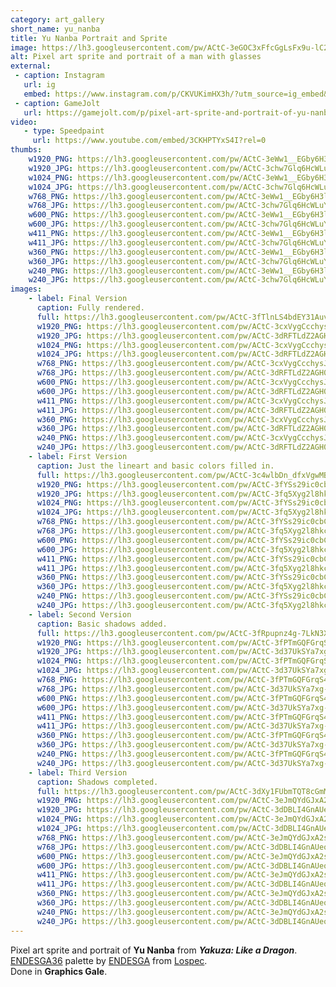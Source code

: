 ```yaml
---
category: art_gallery
short_name: yu_nanba
title: Yu Nanba Portrait and Sprite
image: https://lh3.googleusercontent.com/pw/ACtC-3eGOC3xFfcGgLsFx9u-lC2QJ8F33srhq3OI0xX40bvwJmF29lQLd6rwB-PLA5_wktGcC7mGxwZOwyBecWohDjecWQV_ovYehNLo5N2gBxu5NRQO9HpWy4ESIha0XD21bVa18hPzl8F8qd6q4NTWo59x=w1200-h630-no?authuser=0
alt: Pixel art sprite and portrait of a man with glasses
external:
 - caption: Instagram
   url: ig
   embed: https://www.instagram.com/p/CKVUKimHX3h/?utm_source=ig_embed&amp;utm_campaign=loading
 - caption: GameJolt
   url: https://gamejolt.com/p/pixel-art-sprite-and-portrait-of-yu-nanba-from-yakuza-like-a-dragon-mun4cgvz
video:
   - type: Speedpaint
     url: https://www.youtube.com/embed/3CKHPTYxS4I?rel=0
thumbs:
    w1920_PNG: https://lh3.googleusercontent.com/pw/ACtC-3eWw1__EGby6H3lRvxL33kNDgkv5aHCnvzOjOoADxTgIayJ8pqKcaeH-t6l2bmQ1pKzTKvf-sHPGpIYaALc5nFkFkfdQFfRuuyQaH-zyVQcVjaJiW4dYnhQy-aYfRkOm3Ud3jSjJUXu0x_uNAyjQBus=w355
    w1920_JPG: https://lh3.googleusercontent.com/pw/ACtC-3chw7Glq6HcWLuYp88GX0PLS32KSbal9o21TvOgFG8zRWletURI8oT5v7U0SyTLKNDOK4gtvfrOoFjmWop8la--xGE6nv4hUhuFxWmo3pa8x6v_1oJPbqABOBI4vo_w71ZGrZEtfZDo6KDHPSW8EuP_=w355
    w1024_PNG: https://lh3.googleusercontent.com/pw/ACtC-3eWw1__EGby6H3lRvxL33kNDgkv5aHCnvzOjOoADxTgIayJ8pqKcaeH-t6l2bmQ1pKzTKvf-sHPGpIYaALc5nFkFkfdQFfRuuyQaH-zyVQcVjaJiW4dYnhQy-aYfRkOm3Ud3jSjJUXu0x_uNAyjQBus=w284
    w1024_JPG: https://lh3.googleusercontent.com/pw/ACtC-3chw7Glq6HcWLuYp88GX0PLS32KSbal9o21TvOgFG8zRWletURI8oT5v7U0SyTLKNDOK4gtvfrOoFjmWop8la--xGE6nv4hUhuFxWmo3pa8x6v_1oJPbqABOBI4vo_w71ZGrZEtfZDo6KDHPSW8EuP_=w284
    w768_PNG: https://lh3.googleusercontent.com/pw/ACtC-3eWw1__EGby6H3lRvxL33kNDgkv5aHCnvzOjOoADxTgIayJ8pqKcaeH-t6l2bmQ1pKzTKvf-sHPGpIYaALc5nFkFkfdQFfRuuyQaH-zyVQcVjaJiW4dYnhQy-aYfRkOm3Ud3jSjJUXu0x_uNAyjQBus=w213
    w768_JPG: https://lh3.googleusercontent.com/pw/ACtC-3chw7Glq6HcWLuYp88GX0PLS32KSbal9o21TvOgFG8zRWletURI8oT5v7U0SyTLKNDOK4gtvfrOoFjmWop8la--xGE6nv4hUhuFxWmo3pa8x6v_1oJPbqABOBI4vo_w71ZGrZEtfZDo6KDHPSW8EuP_=w213
    w600_PNG: https://lh3.googleusercontent.com/pw/ACtC-3eWw1__EGby6H3lRvxL33kNDgkv5aHCnvzOjOoADxTgIayJ8pqKcaeH-t6l2bmQ1pKzTKvf-sHPGpIYaALc5nFkFkfdQFfRuuyQaH-zyVQcVjaJiW4dYnhQy-aYfRkOm3Ud3jSjJUXu0x_uNAyjQBus=w166
    w600_JPG: https://lh3.googleusercontent.com/pw/ACtC-3chw7Glq6HcWLuYp88GX0PLS32KSbal9o21TvOgFG8zRWletURI8oT5v7U0SyTLKNDOK4gtvfrOoFjmWop8la--xGE6nv4hUhuFxWmo3pa8x6v_1oJPbqABOBI4vo_w71ZGrZEtfZDo6KDHPSW8EuP_=w166
    w411_PNG: https://lh3.googleusercontent.com/pw/ACtC-3eWw1__EGby6H3lRvxL33kNDgkv5aHCnvzOjOoADxTgIayJ8pqKcaeH-t6l2bmQ1pKzTKvf-sHPGpIYaALc5nFkFkfdQFfRuuyQaH-zyVQcVjaJiW4dYnhQy-aYfRkOm3Ud3jSjJUXu0x_uNAyjQBus=w114
    w411_JPG: https://lh3.googleusercontent.com/pw/ACtC-3chw7Glq6HcWLuYp88GX0PLS32KSbal9o21TvOgFG8zRWletURI8oT5v7U0SyTLKNDOK4gtvfrOoFjmWop8la--xGE6nv4hUhuFxWmo3pa8x6v_1oJPbqABOBI4vo_w71ZGrZEtfZDo6KDHPSW8EuP_=w114
    w360_PNG: https://lh3.googleusercontent.com/pw/ACtC-3eWw1__EGby6H3lRvxL33kNDgkv5aHCnvzOjOoADxTgIayJ8pqKcaeH-t6l2bmQ1pKzTKvf-sHPGpIYaALc5nFkFkfdQFfRuuyQaH-zyVQcVjaJiW4dYnhQy-aYfRkOm3Ud3jSjJUXu0x_uNAyjQBus=w100
    w360_JPG: https://lh3.googleusercontent.com/pw/ACtC-3chw7Glq6HcWLuYp88GX0PLS32KSbal9o21TvOgFG8zRWletURI8oT5v7U0SyTLKNDOK4gtvfrOoFjmWop8la--xGE6nv4hUhuFxWmo3pa8x6v_1oJPbqABOBI4vo_w71ZGrZEtfZDo6KDHPSW8EuP_=w100
    w240_PNG: https://lh3.googleusercontent.com/pw/ACtC-3eWw1__EGby6H3lRvxL33kNDgkv5aHCnvzOjOoADxTgIayJ8pqKcaeH-t6l2bmQ1pKzTKvf-sHPGpIYaALc5nFkFkfdQFfRuuyQaH-zyVQcVjaJiW4dYnhQy-aYfRkOm3Ud3jSjJUXu0x_uNAyjQBus=w66
    w240_JPG: https://lh3.googleusercontent.com/pw/ACtC-3chw7Glq6HcWLuYp88GX0PLS32KSbal9o21TvOgFG8zRWletURI8oT5v7U0SyTLKNDOK4gtvfrOoFjmWop8la--xGE6nv4hUhuFxWmo3pa8x6v_1oJPbqABOBI4vo_w71ZGrZEtfZDo6KDHPSW8EuP_=w66
images:
    - label: Final Version
      caption: Fully rendered.
      full: https://lh3.googleusercontent.com/pw/ACtC-3fTlnLS4bdEY31AuvKO6ZXPBBXLTfCJtbiIzk1KQc0FEz08CKZkwGqcEZgI7wN-_hPy2XR2z9zckEWoEsCmHgsfg99skAx3sBkT070SLyBQ9MFgXQR-CUBxz16Nk_MgrDlUwzTEsEpXXdusrYBDDcr0=w1080
      w1920_PNG: https://lh3.googleusercontent.com/pw/ACtC-3cxVygCcchysJpqGCy85KU2K5VgTjKusPB-b0SEjKVsPIMXuoRgtXlJaGCHQrAp6opTxBA-biVO1fT3F3NK06ikf8wFwrM_e4TsplJyb6YEQQlN8LgzqzjoSy7X_LmEz4HvdfNWKpMUIz76KIlOvUTW=w850
      w1920_JPG: https://lh3.googleusercontent.com/pw/ACtC-3dRFTLdZ2AGH0Gcy9Y8eLbbnWPlNQb-p9v6FbpeSw7gykOkHY5iHTpXRr6A1zObMmJbRMLnQtoH64llS1X2gLOoGKqACiQx_Jqc_4bliQm8iO8gvrFRbjEERRMaV6lzUxDmse7CeXFW4TAOGs4_fqYY=w850
      w1024_PNG: https://lh3.googleusercontent.com/pw/ACtC-3cxVygCcchysJpqGCy85KU2K5VgTjKusPB-b0SEjKVsPIMXuoRgtXlJaGCHQrAp6opTxBA-biVO1fT3F3NK06ikf8wFwrM_e4TsplJyb6YEQQlN8LgzqzjoSy7X_LmEz4HvdfNWKpMUIz76KIlOvUTW=w711
      w1024_JPG: https://lh3.googleusercontent.com/pw/ACtC-3dRFTLdZ2AGH0Gcy9Y8eLbbnWPlNQb-p9v6FbpeSw7gykOkHY5iHTpXRr6A1zObMmJbRMLnQtoH64llS1X2gLOoGKqACiQx_Jqc_4bliQm8iO8gvrFRbjEERRMaV6lzUxDmse7CeXFW4TAOGs4_fqYY=w711
      w768_PNG: https://lh3.googleusercontent.com/pw/ACtC-3cxVygCcchysJpqGCy85KU2K5VgTjKusPB-b0SEjKVsPIMXuoRgtXlJaGCHQrAp6opTxBA-biVO1fT3F3NK06ikf8wFwrM_e4TsplJyb6YEQQlN8LgzqzjoSy7X_LmEz4HvdfNWKpMUIz76KIlOvUTW=w533
      w768_JPG: https://lh3.googleusercontent.com/pw/ACtC-3dRFTLdZ2AGH0Gcy9Y8eLbbnWPlNQb-p9v6FbpeSw7gykOkHY5iHTpXRr6A1zObMmJbRMLnQtoH64llS1X2gLOoGKqACiQx_Jqc_4bliQm8iO8gvrFRbjEERRMaV6lzUxDmse7CeXFW4TAOGs4_fqYY=w533
      w600_PNG: https://lh3.googleusercontent.com/pw/ACtC-3cxVygCcchysJpqGCy85KU2K5VgTjKusPB-b0SEjKVsPIMXuoRgtXlJaGCHQrAp6opTxBA-biVO1fT3F3NK06ikf8wFwrM_e4TsplJyb6YEQQlN8LgzqzjoSy7X_LmEz4HvdfNWKpMUIz76KIlOvUTW=w416
      w600_JPG: https://lh3.googleusercontent.com/pw/ACtC-3dRFTLdZ2AGH0Gcy9Y8eLbbnWPlNQb-p9v6FbpeSw7gykOkHY5iHTpXRr6A1zObMmJbRMLnQtoH64llS1X2gLOoGKqACiQx_Jqc_4bliQm8iO8gvrFRbjEERRMaV6lzUxDmse7CeXFW4TAOGs4_fqYY=w416
      w411_PNG: https://lh3.googleusercontent.com/pw/ACtC-3cxVygCcchysJpqGCy85KU2K5VgTjKusPB-b0SEjKVsPIMXuoRgtXlJaGCHQrAp6opTxBA-biVO1fT3F3NK06ikf8wFwrM_e4TsplJyb6YEQQlN8LgzqzjoSy7X_LmEz4HvdfNWKpMUIz76KIlOvUTW=w285
      w411_JPG: https://lh3.googleusercontent.com/pw/ACtC-3dRFTLdZ2AGH0Gcy9Y8eLbbnWPlNQb-p9v6FbpeSw7gykOkHY5iHTpXRr6A1zObMmJbRMLnQtoH64llS1X2gLOoGKqACiQx_Jqc_4bliQm8iO8gvrFRbjEERRMaV6lzUxDmse7CeXFW4TAOGs4_fqYY=w285
      w360_PNG: https://lh3.googleusercontent.com/pw/ACtC-3cxVygCcchysJpqGCy85KU2K5VgTjKusPB-b0SEjKVsPIMXuoRgtXlJaGCHQrAp6opTxBA-biVO1fT3F3NK06ikf8wFwrM_e4TsplJyb6YEQQlN8LgzqzjoSy7X_LmEz4HvdfNWKpMUIz76KIlOvUTW=w250
      w360_JPG: https://lh3.googleusercontent.com/pw/ACtC-3dRFTLdZ2AGH0Gcy9Y8eLbbnWPlNQb-p9v6FbpeSw7gykOkHY5iHTpXRr6A1zObMmJbRMLnQtoH64llS1X2gLOoGKqACiQx_Jqc_4bliQm8iO8gvrFRbjEERRMaV6lzUxDmse7CeXFW4TAOGs4_fqYY=w250
      w240_PNG: https://lh3.googleusercontent.com/pw/ACtC-3cxVygCcchysJpqGCy85KU2K5VgTjKusPB-b0SEjKVsPIMXuoRgtXlJaGCHQrAp6opTxBA-biVO1fT3F3NK06ikf8wFwrM_e4TsplJyb6YEQQlN8LgzqzjoSy7X_LmEz4HvdfNWKpMUIz76KIlOvUTW=w166
      w240_JPG: https://lh3.googleusercontent.com/pw/ACtC-3dRFTLdZ2AGH0Gcy9Y8eLbbnWPlNQb-p9v6FbpeSw7gykOkHY5iHTpXRr6A1zObMmJbRMLnQtoH64llS1X2gLOoGKqACiQx_Jqc_4bliQm8iO8gvrFRbjEERRMaV6lzUxDmse7CeXFW4TAOGs4_fqYY=w166
    - label: First Version
      caption: Just the lineart and basic colors filled in.
      full: https://lh3.googleusercontent.com/pw/ACtC-3c4wlbDn_dfxVgwMB_lbeHz5lNz6M2qnY-ukB3Pqm1oFh-3uCxebgxB_FcUCOXzOOh1dQQOnPFieWN8VleUETimCwVC0lIoNJr7LAbhubPKwEA1cAxGXvEpu-3kgR8zCpyBnZxdP_ldTIthYS6yk3d1=w1080
      w1920_PNG: https://lh3.googleusercontent.com/pw/ACtC-3fYSs29ic0cbCylNBxmZ3rUJBVCBx8IJxRyqaEStfz8zEvoyFzPrl7BsJU6R35noixAg7zxKfRWHDIUW8Eb2q8b3rix9A3_o8cmZ4mZ02auL_dXClVn4UgaVYn3ehD_VGoXRazLqskzw8UBsLxYpiTc=w850
      w1920_JPG: https://lh3.googleusercontent.com/pw/ACtC-3fq5Xyg2l8hkcwk6CpqcCeaTNxKXUZRweExKHeQHufm70XqDvUJeSf-5Q3AyTlfxSwQnL_RmRVGq4u2pxvBvHa-N7R6frdLBHLzF-GamSn930O51YdQb1l_VhnRVvpNqZapMl84ysSgzrfPyiJHjjnX=w850
      w1024_PNG: https://lh3.googleusercontent.com/pw/ACtC-3fYSs29ic0cbCylNBxmZ3rUJBVCBx8IJxRyqaEStfz8zEvoyFzPrl7BsJU6R35noixAg7zxKfRWHDIUW8Eb2q8b3rix9A3_o8cmZ4mZ02auL_dXClVn4UgaVYn3ehD_VGoXRazLqskzw8UBsLxYpiTc=w711
      w1024_JPG: https://lh3.googleusercontent.com/pw/ACtC-3fq5Xyg2l8hkcwk6CpqcCeaTNxKXUZRweExKHeQHufm70XqDvUJeSf-5Q3AyTlfxSwQnL_RmRVGq4u2pxvBvHa-N7R6frdLBHLzF-GamSn930O51YdQb1l_VhnRVvpNqZapMl84ysSgzrfPyiJHjjnX=w711
      w768_PNG: https://lh3.googleusercontent.com/pw/ACtC-3fYSs29ic0cbCylNBxmZ3rUJBVCBx8IJxRyqaEStfz8zEvoyFzPrl7BsJU6R35noixAg7zxKfRWHDIUW8Eb2q8b3rix9A3_o8cmZ4mZ02auL_dXClVn4UgaVYn3ehD_VGoXRazLqskzw8UBsLxYpiTc=w533
      w768_JPG: https://lh3.googleusercontent.com/pw/ACtC-3fq5Xyg2l8hkcwk6CpqcCeaTNxKXUZRweExKHeQHufm70XqDvUJeSf-5Q3AyTlfxSwQnL_RmRVGq4u2pxvBvHa-N7R6frdLBHLzF-GamSn930O51YdQb1l_VhnRVvpNqZapMl84ysSgzrfPyiJHjjnX=w533
      w600_PNG: https://lh3.googleusercontent.com/pw/ACtC-3fYSs29ic0cbCylNBxmZ3rUJBVCBx8IJxRyqaEStfz8zEvoyFzPrl7BsJU6R35noixAg7zxKfRWHDIUW8Eb2q8b3rix9A3_o8cmZ4mZ02auL_dXClVn4UgaVYn3ehD_VGoXRazLqskzw8UBsLxYpiTc=w416
      w600_JPG: https://lh3.googleusercontent.com/pw/ACtC-3fq5Xyg2l8hkcwk6CpqcCeaTNxKXUZRweExKHeQHufm70XqDvUJeSf-5Q3AyTlfxSwQnL_RmRVGq4u2pxvBvHa-N7R6frdLBHLzF-GamSn930O51YdQb1l_VhnRVvpNqZapMl84ysSgzrfPyiJHjjnX=w416
      w411_PNG: https://lh3.googleusercontent.com/pw/ACtC-3fYSs29ic0cbCylNBxmZ3rUJBVCBx8IJxRyqaEStfz8zEvoyFzPrl7BsJU6R35noixAg7zxKfRWHDIUW8Eb2q8b3rix9A3_o8cmZ4mZ02auL_dXClVn4UgaVYn3ehD_VGoXRazLqskzw8UBsLxYpiTc=w285
      w411_JPG: https://lh3.googleusercontent.com/pw/ACtC-3fq5Xyg2l8hkcwk6CpqcCeaTNxKXUZRweExKHeQHufm70XqDvUJeSf-5Q3AyTlfxSwQnL_RmRVGq4u2pxvBvHa-N7R6frdLBHLzF-GamSn930O51YdQb1l_VhnRVvpNqZapMl84ysSgzrfPyiJHjjnX=w285
      w360_PNG: https://lh3.googleusercontent.com/pw/ACtC-3fYSs29ic0cbCylNBxmZ3rUJBVCBx8IJxRyqaEStfz8zEvoyFzPrl7BsJU6R35noixAg7zxKfRWHDIUW8Eb2q8b3rix9A3_o8cmZ4mZ02auL_dXClVn4UgaVYn3ehD_VGoXRazLqskzw8UBsLxYpiTc=w250
      w360_JPG: https://lh3.googleusercontent.com/pw/ACtC-3fq5Xyg2l8hkcwk6CpqcCeaTNxKXUZRweExKHeQHufm70XqDvUJeSf-5Q3AyTlfxSwQnL_RmRVGq4u2pxvBvHa-N7R6frdLBHLzF-GamSn930O51YdQb1l_VhnRVvpNqZapMl84ysSgzrfPyiJHjjnX=w250
      w240_PNG: https://lh3.googleusercontent.com/pw/ACtC-3fYSs29ic0cbCylNBxmZ3rUJBVCBx8IJxRyqaEStfz8zEvoyFzPrl7BsJU6R35noixAg7zxKfRWHDIUW8Eb2q8b3rix9A3_o8cmZ4mZ02auL_dXClVn4UgaVYn3ehD_VGoXRazLqskzw8UBsLxYpiTc=w166
      w240_JPG: https://lh3.googleusercontent.com/pw/ACtC-3fq5Xyg2l8hkcwk6CpqcCeaTNxKXUZRweExKHeQHufm70XqDvUJeSf-5Q3AyTlfxSwQnL_RmRVGq4u2pxvBvHa-N7R6frdLBHLzF-GamSn930O51YdQb1l_VhnRVvpNqZapMl84ysSgzrfPyiJHjjnX=w166
    - label: Second Version
      caption: Basic shadows added.
      full: https://lh3.googleusercontent.com/pw/ACtC-3fRpupnz4g-7LkN3XgEwxa9aEfYg5SWVQVA47l0EmFcRBAlesCNUsuRFKbECSnxaqevPX9PbXcUbnqm_aCIqUao982Y5CvT1f5ZLk6HbESNJES4-CHH8AICRyswlhH6K378K4b78c6ttxP3AAXuDqeJ=w1080
      w1920_PNG: https://lh3.googleusercontent.com/pw/ACtC-3fPTmGQFGrqS4xtFK0XRbqT2GNN61nFLZ8Mgy5dkGABjywrdnQicL54HyMViXvgltH5AOi2CW8fNzhKehlF1F0_Baloi7X86t1MCbQRqpuTo7goCfltnxX2WkP5wBrneWa0VZaHZgp4APizpZYNf1AO=w850
      w1920_JPG: https://lh3.googleusercontent.com/pw/ACtC-3d37UkSYa7xg-MfTtl98erYWAyXRpyDq0xvwRuvPNTn_C3qB5QToS2nUyn3y9uABZNggtB7mtVwgD4QdPWHjhF1uIdsIaDZ5Z6iamuJBqxQ7x77Mua7YGcfas3zKZz3s2KjBJ2C3STEQ3rG4QojabTt=w850
      w1024_PNG: https://lh3.googleusercontent.com/pw/ACtC-3fPTmGQFGrqS4xtFK0XRbqT2GNN61nFLZ8Mgy5dkGABjywrdnQicL54HyMViXvgltH5AOi2CW8fNzhKehlF1F0_Baloi7X86t1MCbQRqpuTo7goCfltnxX2WkP5wBrneWa0VZaHZgp4APizpZYNf1AO=w711
      w1024_JPG: https://lh3.googleusercontent.com/pw/ACtC-3d37UkSYa7xg-MfTtl98erYWAyXRpyDq0xvwRuvPNTn_C3qB5QToS2nUyn3y9uABZNggtB7mtVwgD4QdPWHjhF1uIdsIaDZ5Z6iamuJBqxQ7x77Mua7YGcfas3zKZz3s2KjBJ2C3STEQ3rG4QojabTt=w711
      w768_PNG: https://lh3.googleusercontent.com/pw/ACtC-3fPTmGQFGrqS4xtFK0XRbqT2GNN61nFLZ8Mgy5dkGABjywrdnQicL54HyMViXvgltH5AOi2CW8fNzhKehlF1F0_Baloi7X86t1MCbQRqpuTo7goCfltnxX2WkP5wBrneWa0VZaHZgp4APizpZYNf1AO=w533
      w768_JPG: https://lh3.googleusercontent.com/pw/ACtC-3d37UkSYa7xg-MfTtl98erYWAyXRpyDq0xvwRuvPNTn_C3qB5QToS2nUyn3y9uABZNggtB7mtVwgD4QdPWHjhF1uIdsIaDZ5Z6iamuJBqxQ7x77Mua7YGcfas3zKZz3s2KjBJ2C3STEQ3rG4QojabTt=w533
      w600_PNG: https://lh3.googleusercontent.com/pw/ACtC-3fPTmGQFGrqS4xtFK0XRbqT2GNN61nFLZ8Mgy5dkGABjywrdnQicL54HyMViXvgltH5AOi2CW8fNzhKehlF1F0_Baloi7X86t1MCbQRqpuTo7goCfltnxX2WkP5wBrneWa0VZaHZgp4APizpZYNf1AO=w416
      w600_JPG: https://lh3.googleusercontent.com/pw/ACtC-3d37UkSYa7xg-MfTtl98erYWAyXRpyDq0xvwRuvPNTn_C3qB5QToS2nUyn3y9uABZNggtB7mtVwgD4QdPWHjhF1uIdsIaDZ5Z6iamuJBqxQ7x77Mua7YGcfas3zKZz3s2KjBJ2C3STEQ3rG4QojabTt=w416
      w411_PNG: https://lh3.googleusercontent.com/pw/ACtC-3fPTmGQFGrqS4xtFK0XRbqT2GNN61nFLZ8Mgy5dkGABjywrdnQicL54HyMViXvgltH5AOi2CW8fNzhKehlF1F0_Baloi7X86t1MCbQRqpuTo7goCfltnxX2WkP5wBrneWa0VZaHZgp4APizpZYNf1AO=w285
      w411_JPG: https://lh3.googleusercontent.com/pw/ACtC-3d37UkSYa7xg-MfTtl98erYWAyXRpyDq0xvwRuvPNTn_C3qB5QToS2nUyn3y9uABZNggtB7mtVwgD4QdPWHjhF1uIdsIaDZ5Z6iamuJBqxQ7x77Mua7YGcfas3zKZz3s2KjBJ2C3STEQ3rG4QojabTt=w285
      w360_PNG: https://lh3.googleusercontent.com/pw/ACtC-3fPTmGQFGrqS4xtFK0XRbqT2GNN61nFLZ8Mgy5dkGABjywrdnQicL54HyMViXvgltH5AOi2CW8fNzhKehlF1F0_Baloi7X86t1MCbQRqpuTo7goCfltnxX2WkP5wBrneWa0VZaHZgp4APizpZYNf1AO=w250
      w360_JPG: https://lh3.googleusercontent.com/pw/ACtC-3d37UkSYa7xg-MfTtl98erYWAyXRpyDq0xvwRuvPNTn_C3qB5QToS2nUyn3y9uABZNggtB7mtVwgD4QdPWHjhF1uIdsIaDZ5Z6iamuJBqxQ7x77Mua7YGcfas3zKZz3s2KjBJ2C3STEQ3rG4QojabTt=w250
      w240_PNG: https://lh3.googleusercontent.com/pw/ACtC-3fPTmGQFGrqS4xtFK0XRbqT2GNN61nFLZ8Mgy5dkGABjywrdnQicL54HyMViXvgltH5AOi2CW8fNzhKehlF1F0_Baloi7X86t1MCbQRqpuTo7goCfltnxX2WkP5wBrneWa0VZaHZgp4APizpZYNf1AO=w166
      w240_JPG: https://lh3.googleusercontent.com/pw/ACtC-3d37UkSYa7xg-MfTtl98erYWAyXRpyDq0xvwRuvPNTn_C3qB5QToS2nUyn3y9uABZNggtB7mtVwgD4QdPWHjhF1uIdsIaDZ5Z6iamuJBqxQ7x77Mua7YGcfas3zKZz3s2KjBJ2C3STEQ3rG4QojabTt=w166
    - label: Third Version
      caption: Shadows completed.
      full: https://lh3.googleusercontent.com/pw/ACtC-3dXy1FUbmTQT8cGmMl0nGGmmMgndMZZbrVeNq-gwkVOtmUNG1B08t1hqKeDeU9rGR4Jb5eSgMsp7QO6D_ZU2JUhrgMABEPOtiYREWaQvIVAvA6k376DICRR2Fh7KVr831J5YXaHy-JKWBdRDMf7Pme2=w1080
      w1920_PNG: https://lh3.googleusercontent.com/pw/ACtC-3eJmQYdGJxA2sbwEGjeAmNhGADHoKHDTqyjRBGapTq3dP1hW5IzZd-OztG1-MT1dZ2xaqF_5Zd_dfMGS15GoMquYJrOe9ijTF8JkOpof86ru815GOHzzaUWudHjliDVxUp3c5indtDKRnR7OnLqApij=w850
      w1920_JPG: https://lh3.googleusercontent.com/pw/ACtC-3dDBLI4GnAUeofooPUHIHMAq5OOcVFQYc5wkHJ7GNxKhK41k5TYuzdA-YYFOyhVsaVRgQQ7cbAJORJ9IdjcDFHPWfMVx5SUeUGpVqeO32O9tyqZNwnqqilQZLL_-26U-sCzijyCJVsdbJLCBvyOGWYw=w850
      w1024_PNG: https://lh3.googleusercontent.com/pw/ACtC-3eJmQYdGJxA2sbwEGjeAmNhGADHoKHDTqyjRBGapTq3dP1hW5IzZd-OztG1-MT1dZ2xaqF_5Zd_dfMGS15GoMquYJrOe9ijTF8JkOpof86ru815GOHzzaUWudHjliDVxUp3c5indtDKRnR7OnLqApij=w711
      w1024_JPG: https://lh3.googleusercontent.com/pw/ACtC-3dDBLI4GnAUeofooPUHIHMAq5OOcVFQYc5wkHJ7GNxKhK41k5TYuzdA-YYFOyhVsaVRgQQ7cbAJORJ9IdjcDFHPWfMVx5SUeUGpVqeO32O9tyqZNwnqqilQZLL_-26U-sCzijyCJVsdbJLCBvyOGWYw=w711
      w768_PNG: https://lh3.googleusercontent.com/pw/ACtC-3eJmQYdGJxA2sbwEGjeAmNhGADHoKHDTqyjRBGapTq3dP1hW5IzZd-OztG1-MT1dZ2xaqF_5Zd_dfMGS15GoMquYJrOe9ijTF8JkOpof86ru815GOHzzaUWudHjliDVxUp3c5indtDKRnR7OnLqApij=w533
      w768_JPG: https://lh3.googleusercontent.com/pw/ACtC-3dDBLI4GnAUeofooPUHIHMAq5OOcVFQYc5wkHJ7GNxKhK41k5TYuzdA-YYFOyhVsaVRgQQ7cbAJORJ9IdjcDFHPWfMVx5SUeUGpVqeO32O9tyqZNwnqqilQZLL_-26U-sCzijyCJVsdbJLCBvyOGWYw=w533
      w600_PNG: https://lh3.googleusercontent.com/pw/ACtC-3eJmQYdGJxA2sbwEGjeAmNhGADHoKHDTqyjRBGapTq3dP1hW5IzZd-OztG1-MT1dZ2xaqF_5Zd_dfMGS15GoMquYJrOe9ijTF8JkOpof86ru815GOHzzaUWudHjliDVxUp3c5indtDKRnR7OnLqApij=w416
      w600_JPG: https://lh3.googleusercontent.com/pw/ACtC-3dDBLI4GnAUeofooPUHIHMAq5OOcVFQYc5wkHJ7GNxKhK41k5TYuzdA-YYFOyhVsaVRgQQ7cbAJORJ9IdjcDFHPWfMVx5SUeUGpVqeO32O9tyqZNwnqqilQZLL_-26U-sCzijyCJVsdbJLCBvyOGWYw=w416
      w411_PNG: https://lh3.googleusercontent.com/pw/ACtC-3eJmQYdGJxA2sbwEGjeAmNhGADHoKHDTqyjRBGapTq3dP1hW5IzZd-OztG1-MT1dZ2xaqF_5Zd_dfMGS15GoMquYJrOe9ijTF8JkOpof86ru815GOHzzaUWudHjliDVxUp3c5indtDKRnR7OnLqApij=w285
      w411_JPG: https://lh3.googleusercontent.com/pw/ACtC-3dDBLI4GnAUeofooPUHIHMAq5OOcVFQYc5wkHJ7GNxKhK41k5TYuzdA-YYFOyhVsaVRgQQ7cbAJORJ9IdjcDFHPWfMVx5SUeUGpVqeO32O9tyqZNwnqqilQZLL_-26U-sCzijyCJVsdbJLCBvyOGWYw=w285
      w360_PNG: https://lh3.googleusercontent.com/pw/ACtC-3eJmQYdGJxA2sbwEGjeAmNhGADHoKHDTqyjRBGapTq3dP1hW5IzZd-OztG1-MT1dZ2xaqF_5Zd_dfMGS15GoMquYJrOe9ijTF8JkOpof86ru815GOHzzaUWudHjliDVxUp3c5indtDKRnR7OnLqApij=w250
      w360_JPG: https://lh3.googleusercontent.com/pw/ACtC-3dDBLI4GnAUeofooPUHIHMAq5OOcVFQYc5wkHJ7GNxKhK41k5TYuzdA-YYFOyhVsaVRgQQ7cbAJORJ9IdjcDFHPWfMVx5SUeUGpVqeO32O9tyqZNwnqqilQZLL_-26U-sCzijyCJVsdbJLCBvyOGWYw=w250
      w240_PNG: https://lh3.googleusercontent.com/pw/ACtC-3eJmQYdGJxA2sbwEGjeAmNhGADHoKHDTqyjRBGapTq3dP1hW5IzZd-OztG1-MT1dZ2xaqF_5Zd_dfMGS15GoMquYJrOe9ijTF8JkOpof86ru815GOHzzaUWudHjliDVxUp3c5indtDKRnR7OnLqApij=w166
      w240_JPG: https://lh3.googleusercontent.com/pw/ACtC-3dDBLI4GnAUeofooPUHIHMAq5OOcVFQYc5wkHJ7GNxKhK41k5TYuzdA-YYFOyhVsaVRgQQ7cbAJORJ9IdjcDFHPWfMVx5SUeUGpVqeO32O9tyqZNwnqqilQZLL_-26U-sCzijyCJVsdbJLCBvyOGWYw=w166
---
```


Pixel art sprite and portrait of **Yu Nanba** from ***Yakuza: Like a Dragon***.  
[ENDESGA36](https://lospec.com/palette-list/endesga-36) palette by [ENDESGA](https://lospec.com/endesga) from [Lospec](https://lospec.com/).  
Done in **Graphics Gale**.
